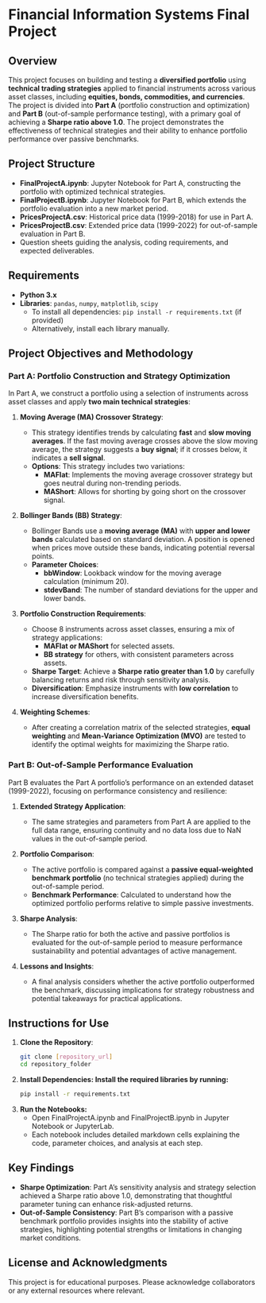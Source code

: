 # Financial Information Systems Final Project

## Overview

This project focuses on building and testing a **diversified portfolio** using **technical trading strategies** applied to financial instruments across various asset classes, including **equities, bonds, commodities, and currencies**. The project is divided into **Part A** (portfolio construction and optimization) and **Part B** (out-of-sample performance testing), with a primary goal of achieving a **Sharpe ratio above 1.0**. The project demonstrates the effectiveness of technical strategies and their ability to enhance portfolio performance over passive benchmarks.

## Project Structure

- **FinalProjectA.ipynb**: Jupyter Notebook for Part A, constructing the portfolio with optimized technical strategies.
- **FinalProjectB.ipynb**: Jupyter Notebook for Part B, which extends the portfolio evaluation into a new market period.
- **PricesProjectA.csv**: Historical price data (1999-2018) for use in Part A.
- **PricesProjectB.csv**: Extended price data (1999-2022) for out-of-sample evaluation in Part B.
- Question sheets guiding the analysis, coding requirements, and expected deliverables.

## Requirements

- **Python 3.x**
- **Libraries**: `pandas`, `numpy`, `matplotlib`, `scipy`
  - To install all dependencies: `pip install -r requirements.txt` (if provided)
  - Alternatively, install each library manually.

## Project Objectives and Methodology

### Part A: Portfolio Construction and Strategy Optimization

In Part A, we construct a portfolio using a selection of instruments across asset classes and apply **two main technical strategies**:

1. **Moving Average (MA) Crossover Strategy**:
   - This strategy identifies trends by calculating **fast** and **slow moving averages**. If the fast moving average crosses above the slow moving average, the strategy suggests a **buy signal**; if it crosses below, it indicates a **sell signal**.
   - **Options**: This strategy includes two variations:
     - **MAFlat**: Implements the moving average crossover strategy but goes neutral during non-trending periods.
     - **MAShort**: Allows for shorting by going short on the crossover signal.

2. **Bollinger Bands (BB) Strategy**:
   - Bollinger Bands use a **moving average (MA)** with **upper and lower bands** calculated based on standard deviation. A position is opened when prices move outside these bands, indicating potential reversal points.
   - **Parameter Choices**:
     - **bbWindow**: Lookback window for the moving average calculation (minimum 20).
     - **stdevBand**: The number of standard deviations for the upper and lower bands.

3. **Portfolio Construction Requirements**:
   - Choose 8 instruments across asset classes, ensuring a mix of strategy applications:
     - **MAFlat or MAShort** for selected assets.
     - **BB strategy** for others, with consistent parameters across assets.
   - **Sharpe Target**: Achieve a **Sharpe ratio greater than 1.0** by carefully balancing returns and risk through sensitivity analysis.
   - **Diversification**: Emphasize instruments with **low correlation** to increase diversification benefits.

4. **Weighting Schemes**:
   - After creating a correlation matrix of the selected strategies, **equal weighting** and **Mean-Variance Optimization (MVO)** are tested to identify the optimal weights for maximizing the Sharpe ratio.

### Part B: Out-of-Sample Performance Evaluation

Part B evaluates the Part A portfolio’s performance on an extended dataset (1999-2022), focusing on performance consistency and resilience:

1. **Extended Strategy Application**:
   - The same strategies and parameters from Part A are applied to the full data range, ensuring continuity and no data loss due to NaN values in the out-of-sample period.
  
2. **Portfolio Comparison**:
   - The active portfolio is compared against a **passive equal-weighted benchmark portfolio** (no technical strategies applied) during the out-of-sample period.
   - **Benchmark Performance**: Calculated to understand how the optimized portfolio performs relative to simple passive investments.

3. **Sharpe Analysis**:
   - The Sharpe ratio for both the active and passive portfolios is evaluated for the out-of-sample period to measure performance sustainability and potential advantages of active management.

4. **Lessons and Insights**:
   - A final analysis considers whether the active portfolio outperformed the benchmark, discussing implications for strategy robustness and potential takeaways for practical applications.

## Instructions for Use

1. **Clone the Repository**:
   ```bash
   git clone [repository_url]
   cd repository_folder

2. **Install Dependencies: Install the required libraries by running:**
   ```bash
   pip install -r requirements.txt

3. **Run the Notebooks:**
   - Open FinalProjectA.ipynb and FinalProjectB.ipynb in Jupyter Notebook or JupyterLab.
   - Each notebook includes detailed markdown cells explaining the code, parameter choices, and analysis at each step.

## Key Findings

- **Sharpe Optimization**: Part A’s sensitivity analysis and strategy selection achieved a Sharpe ratio above 1.0, demonstrating that thoughtful parameter tuning can enhance risk-adjusted returns.
- **Out-of-Sample Consistency**: Part B’s comparison with a passive benchmark portfolio provides insights into the stability of active strategies, highlighting potential strengths or limitations in changing market conditions.

## License and Acknowledgments

This project is for educational purposes. Please acknowledge collaborators or any external resources where relevant.
